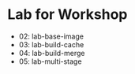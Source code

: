 # Lab for Workshop

- 02: lab-base-image
- 03: lab-build-cache
- 04: lab-build-merge
- 05: lab-multi-stage